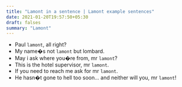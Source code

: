 ```yaml
---
title: "Lamont in a sentence | Lamont example sentences"
date: 2021-01-20T19:57:50+05:30
draft: falses
summary: "Lamont"
---
```

- Paul `lamont`, all right?
- My name�s not `lamont` but lombard.
- May i ask where you�re from, mr `lamont`?
- This is the hotel supervisor, mr `lamont`.
- If you need to reach me ask for mr `lamont`.
- He hasn�t gone to hell too soon... and neither will you, mr `lamont`!
                 
